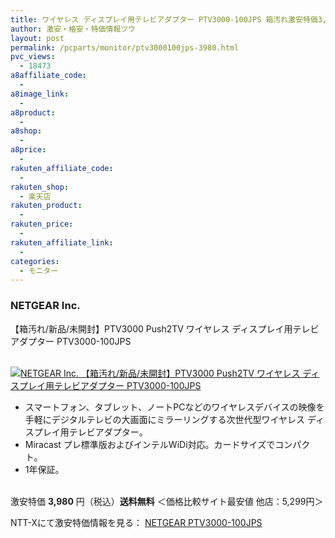 ```yaml
---
title: ワイヤレス ディスプレイ用テレビアダプター PTV3000-100JPS 箱汚れ激安特価3,980円！送料無料！
author: 激安・格安・特価情報ツウ
layout: post
permalink: /pcparts/monitor/ptv3000100jps-3980.html
pvc_views:
  - 18473
a8affiliate_code:
  -
a8image_link:
  -
a8product:
  -
a8shop:
  -
a8price:
  -
rakuten_affiliate_code:
  -
rakuten_shop:
  - 楽天店
rakuten_product:
  -
rakuten_price:
  -
rakuten_affiliate_link:
  -
categories:
  - モニター
---
```

### NETGEAR Inc.
【箱汚れ/新品/未開封】PTV3000 Push2TV ワイヤレス ディスプレイ用テレビアダプター PTV3000-100JPS

<div class="img-bg2 img_L">
  <a href="//px.a8.net/svt/ejp?a8mat=ZYP6S+8IMA3E+S1Q+BWGDT&#038;a8ejpredirect=//nttxstore.jp/_II_QZX0006796" target="_blank"><br /> <img border="0" alt="NETGEAR Inc. 【箱汚れ/新品/未開封】PTV3000 Push2TV ワイヤレス ディスプレイ用テレビアダプター PTV3000-100JPS" src="//i2.wp.com/image.nttxstore.jp/l2_images/Q/QZ/QZX0006796.jpg?w=120" data-recalc-dims="1" /></a>
</div>

<!--more-->

  * スマートフォン、タブレット、ノートPCなどのワイヤレスデバイスの映像を手軽にデジタルテレビの大画面にミラーリングする次世代型ワイヤレス ディスプレイ用テレビアダプター。
  * Miracast プレ標準版およびインテルWiDi対応。カードサイズでコンパクト。
  * 1年保証。

<br clear="all" />激安特価 <span class="tokka-price"><strong>3,980</strong></span> 円（税込）**送料無料**
＜価格比較サイト最安値 他店：5,299円＞

NTT-Xにて激安特価情報を見る： <span class="fs150p"><a href="//px.a8.net/svt/ejp?a8mat=ZYP6S+8IMA3E+S1Q+BWGDT&#038;a8ejpredirect=//nttxstore.jp/_II_QZX0006796" target="_blank">NETGEAR PTV3000-100JPS</a></span>